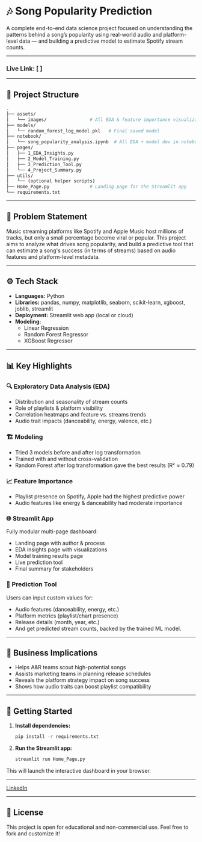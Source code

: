 # 🎶 Song Popularity Prediction

A complete end-to-end data science project focused on understanding the patterns behind a song’s popularity using real-world audio and platform-level data — and building a predictive model to estimate Spotify stream counts.

---
### Live Link: [                ]
---

## 📁 Project Structure

```bash
.
├── assets/
│   └── images/                # All EDA & feature importance visualizations
├── models/
│   └── random_forest_log_model.pkl   # Final saved model
├── notebook/
│   └── song_popularity_analysis.ipynb  # All EDA + model dev in notebook
├── pages/
│   ├── 1_EDA_Insights.py
│   ├── 2_Model_Training.py
│   ├── 3_Prediction_Tool.py
│   └── 4_Project_Summary.py
├── utils/
│   └── (optional helper scripts)
├── Home_Page.py               # Landing page for the Streamlit app
└── requirements.txt
```

---

## 🧠 Problem Statement

Music streaming platforms like Spotify and Apple Music host millions of tracks, but only a small percentage become viral or popular. This project aims to analyze what drives song popularity, and build a predictive tool that can estimate a song's success (in terms of streams) based on audio features and platform-level metadata.

---

## ⚙️ Tech Stack

- **Languages:** Python
- **Libraries:** pandas, numpy, matplotlib, seaborn, scikit-learn, xgboost, joblib, streamlit
- **Deployment:** Streamlit web app (local or cloud)
- **Modeling:**
    - Linear Regression
    - Random Forest Regressor
    - XGBoost Regressor

---

## 📊 Key Highlights

### 🔍 Exploratory Data Analysis (EDA)
- Distribution and seasonality of stream counts
- Role of playlists & platform visibility
- Correlation heatmaps and feature vs. streams trends
- Audio trait impacts (danceability, energy, valence, etc.)

### 🏗️ Modeling
- Tried 3 models before and after log transformation
- Trained with and without cross-validation
- Random Forest after log transformation gave the best results (R² ≈ 0.79)

### 📈 Feature Importance
- Playlist presence on Spotify, Apple had the highest predictive power
- Audio features like energy & danceability had moderate importance

### 🌐 Streamlit App
Fully modular multi-page dashboard:
- Landing page with author & process
- EDA insights page with visualizations
- Model training results page
- Live prediction tool
- Final summary for stakeholders

### 🔮 Prediction Tool
Users can input custom values for:
- Audio features (danceability, energy, etc.)
- Platform metrics (playlist/chart presence)
- Release details (month, year, etc.)
- And get predicted stream counts, backed by the trained ML model.

---

## 💼 Business Implications

- Helps A&R teams scout high-potential songs
- Assists marketing teams in planning release schedules
- Reveals the platform strategy impact on song success
- Shows how audio traits can boost playlist compatibility

---

## 🚀 Getting Started

1. **Install dependencies:**
    ```bash
    pip install -r requirements.txt
    ```

2. **Run the Streamlit app:**
    ```bash
    streamlit run Home_Page.py
    ```

This will launch the interactive dashboard in your browser.

---

  
[LinkedIn](https:/www.linkedin.com/in/kunaldrawal)

---

## 🧾 License

This project is open for educational and non-commercial use. Feel free to fork and customize it!


